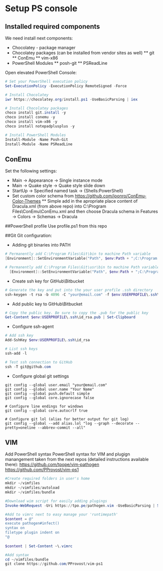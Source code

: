 # Setup PS console
## Installed required components
We need install next components:
* Chocolatey - package manager
* Chocolatey packages (can be installed from vendor sites as well)
** git
** ConEmu
** vim-x86
* PowerShell Modules
** posh-git
** PSReadLine

Open elevated PowerShell Console:
```PowerShell
# Set your PowerShell execution policy
Set-ExecutionPolicy -ExecutionPolicy RemoteSigned -Force

# Install Chocolatey
iwr https://chocolatey.org/install.ps1 -UseBasicParsing | iex

# Install Chocolatey packages
choco install git.install -y
choco install conemu -y
choco install vim-x86 -y
choco install notepadplusplus -y

# Install PowerShell Modules
Install-Module -Name Posh-Git
Install-Module -Name PSReadLine
```
## ConEmu
Set the following settings:
* Main -> Appearance -> Single instance mode
* Main -> Quake style -> Quake style slide down 
* StartUp -> Specified named task -> {Shells:PowerShell}
* Set custom color schema from https://github.com/joonro/ConEmu-Color-Themes
** Simple add in the apropriate place content of Dracula.xml (from above repo) into C:\Program Files\ConEmu\ConEmu.xml and then choose Dracula schema in Features -> Colors -> Schemas -> Dracula

##PowerShell profile
Use profile.ps1 from this repo

##Git
Git configuration:
* Adding git binaries into PATH
```PowerShell
# Permanently add C:\Program Files\Git\bin to machine Path variable
[Environment]::SetEnvironmentVariable("Path", $env:Path + ";C:\Program Files\Git\bin", "Machine")

# Permanently add C:\Program Files\Git\usr\bin to machine Path variable
  [Environment]::SetEnvironmentVariable("Path", $env:Path + ";C:\Program Files\Git\usr\bin", "Machine")
```

* Create ssh key for GitHub\Bitbucket 
```PowerShell
# Generate the key and put into the your user profile .ssh directory
ssh-keygen -t rsa -b 4096 -C "your@email.com" -f $env:USERPROFILE\.ssh\id_rsa
```

* Add public key to GitHub\Bitbucket
```PowerShell
# Copy the public key. Be sure to copy the .pub for the public key
Get-Content $env:USERPROFILE\.ssh\id_rsa.pub | Set-Clipboard
```

* Configure ssh-agent
```PowerShell
# Add ssh key
Add-SshKey $env:USERPROFILE\.ssh\id_rsa

# List ssh keys
ssh-add -l

# Test ssh connection to GitHub
ssh -T git@github.com
```
* Configure global git settings
```
git config --global user.email "your@email.com"
git config --global user.name "Your Name"
git config --global push.default simple
git config --global core.ignorecase false

# Configure line endings for windows
git config --global core.autocrlf true

# Configure git lol (alias for better output for git log)
git config --global --add alias.lol "log --graph --decorate --pretty=oneline --abbrev-commit --all"
```
## VIM
Add PowerShell syntax
PowerShell syntax for VIM and plugign manangement taken from the next repos (detailed instructions available there):
https://github.com/tpope/vim-pathogen
https://github.com/PProvost/vim-ps1

```PowerShell
#Create required folders in user's home
mkdir ~/vimfiles
mkdir ~/vimfiles/autoload
mkdir ~/vimfiles/bundle

#Download wim script for easily adding plugings
Invoke-WebRequest -Uri https://tpo.pe/pathogen.vim -UseBasicParsing | Set-Content -Path ~\vimfiles\autoload\pathogen.vim

#Add to vimrc next to easy manage your 'runtimepath'
$content = @"                               
execute pathogen#infect()                   
syntax on                                   
filetype plugin indent on                   
"@                                          
                                            
$content | Set-Content ~\.vimrc             

#Add syntax
cd ~/vimfiles/bundle
git clone https://github.com/PProvost/vim-ps1
```

